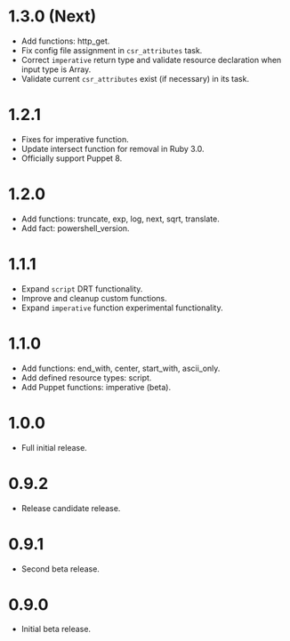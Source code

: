 # 1.3.0 (Next)
- Add functions: http_get.
- Fix config file assignment in `csr_attributes` task.
- Correct `imperative` return type and validate resource declaration when input type is Array.
- Validate current `csr_attributes` exist (if necessary) in its task.

# 1.2.1
- Fixes for imperative function.
- Update intersect function for removal in Ruby 3.0.
- Officially support Puppet 8.

# 1.2.0
- Add functions: truncate, exp, log, next, sqrt, translate.
- Add fact: powershell_version.

# 1.1.1
- Expand `script` DRT functionality.
- Improve and cleanup custom functions.
- Expand `imperative` function experimental functionality.

# 1.1.0
- Add functions: end_with, center, start_with, ascii_only.
- Add defined resource types: script.
- Add Puppet functions: imperative (beta).

# 1.0.0
- Full initial release.

# 0.9.2
- Release candidate release.

# 0.9.1
- Second beta release.

# 0.9.0
- Initial beta release.
